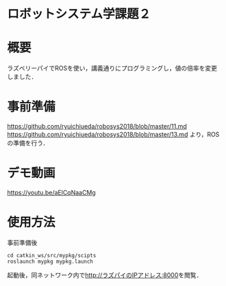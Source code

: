 # ロボットシステム学課題２
# 概要
ラズベリーパイでROSを使い，講義通りにプログラミングし，値の倍率を変更しました．
# 事前準備
<https://github.com/ryuichiueda/robosys2018/blob/master/11.md>
<https://github.com/ryuichiueda/robosys2018/blob/master/13.md>
より，ROSの準備を行う．
# デモ動画
<https://youtu.be/aElCqNaaCMg>
# 使用方法
事前準備後
```
cd catkin_ws/src/mypkg/scipts
roslaunch mypkg mypkg.launch
```
起動後，同ネットワーク内で<http://ラズパイのIPアドレス:8000>を閲覧．
